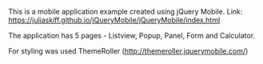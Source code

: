This is a mobile application example created using jQuery Mobile.
Link: https://juliaskiff.github.io/jQueryMobile/jQueryMobile/index.html 

The application has 5 pages - Listview, Popup, Panel, Form and Calculator.

For styling was used ThemeRoller (http://themeroller.jquerymobile.com/)

